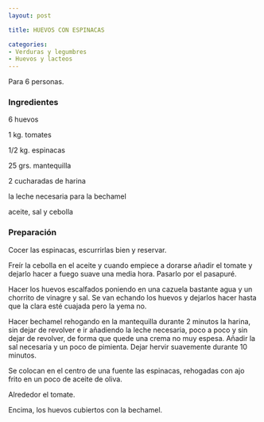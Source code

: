 ```yaml
---
layout: post

title: HUEVOS CON ESPINACAS

categories:
- Verduras y legumbres
- Huevos y lacteos
---
```

Para 6 personas.

<h3>Ingredientes</h3>

6 huevos

1 kg. tomates

1/2 kg. espinacas

25 grs. mantequilla

2 cucharadas de harina

la leche necesaria para la bechamel

aceite, sal y cebolla

<h3>Preparación</h3>

Cocer las espinacas, escurrirlas bien y reservar.

Freír la cebolla en el aceite y cuando empiece a dorarse añadir el tomate y dejarlo hacer a fuego suave una media hora. Pasarlo por el pasapuré.

Hacer los huevos escalfados poniendo en una cazuela bastante agua y un chorrito de vinagre y sal. Se van echando los huevos y dejarlos hacer hasta que la clara esté cuajada pero la yema no.

Hacer bechamel rehogando en la mantequilla durante 2 minutos la harina, sin dejar de revolver e ir añadiendo la leche necesaria, poco a poco y sin dejar de revolver, de forma que quede una crema no muy espesa. Añadir la sal necesaria y un poco de pimienta. Dejar hervir suavemente durante 10 minutos.

Se colocan en el centro de una fuente las espinacas, rehogadas con ajo frito en un poco de aceite de oliva.

Alrededor el tomate.

Encima, los huevos cubiertos con la bechamel.